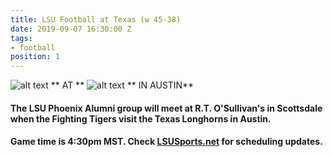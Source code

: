 ```yaml
---
title: LSU Football at Texas (w 45-38)
date: 2019-09-07 16:30:00 Z
tags:
- football
position: 1
---
```


![alt text](https://lsu-phoenix-alumni.github.io/assets/img/LSUTigers.png "LSU Fighting Tigers") ** AT ** ![alt text](https://lsu-phoenix-alumni.github.io/assets/img/TexasLonghorns.png "TexasLonghorns") ** IN AUSTIN**

#### The LSU Phoenix Alumni group will meet at R.T. O'Sullivan's in Scottsdale when the Fighting Tigers visit the Texas Longhorns in Austin. 

#### Game time is 4:30pm MST. Check [LSUSports.net](http://www.lsusports.net/SportSelect.dbml?SPID=2164&SPSID=27811&DB_OEM_ID=5200&_ga=2.61742444.1994479276.1565745145-1475237789.1565745143) for scheduling updates.